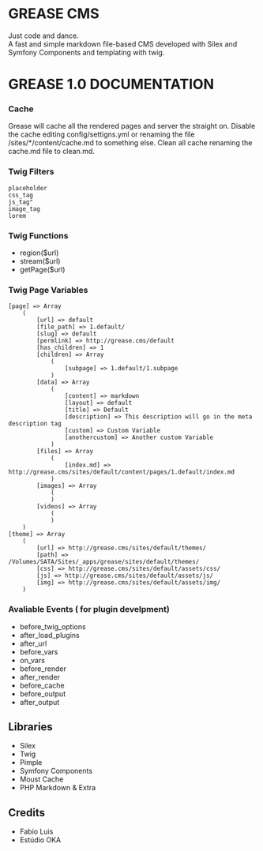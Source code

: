 GREASE CMS
=====

Just code and dance.  
A fast and simple markdown file-based CMS developed with Silex and Symfony Components and templating with twig.

# GREASE 1.0 DOCUMENTATION

### Cache

Grease will cache all the rendered pages and server the straight on.
Disable the cache editing config/settigns.yml or renaming the file /sites/*/content/cache.md to something else.
Clean all cache renaming the cache.md file to clean.md.

### Twig Filters

```
placeholder     
css_tag     
js_tag"       
image_tag      
lorem      
```

### Twig Functions
- region($url)
- stream($url)
- getPage($url)


### Twig Page Variables

```
[page] => Array
    (
        [url] => default
        [file_path] => 1.default/
        [slug] => default
        [permlink] => http://grease.cms/default
        [has_children] => 1
        [children] => Array
            (
                [subpage] => 1.default/1.subpage
            )
        [data] => Array
            (
                [content] => markdown
                [layout] => default
                [title] => Default
                [description] => This description will go in the meta description tag
                [custom] => Custom Variable
                [anothercustom] => Another custom Variable
            )
        [files] => Array
            (
                [index.md] => http://grease.cms/sites/default/content/pages/1.default/index.md
            )
        [images] => Array
            (
            )                
        [videos] => Array
            (
            )
    )
[theme] => Array
    (
        [url] => http://grease.cms/sites/default/themes/
        [path] => /Volumes/SATA/Sites/_apps/grease/sites/default/themes/
        [css] => http://grease.cms/sites/default/assets/css/
        [js] => http://grease.cms/sites/default/assets/js/
        [img] => http://grease.cms/sites/default/assets/img/
    )
```


### Avaliable Events ( for plugin develpment)

- before_twig_options
- after_load_plugins
- after_url
- before_vars
- on_vars
- before_render
- after_render
- before_cache
- before_output
- after_output


## Libraries

- Silex
- Twig
- Pimple
- Symfony Components
- Moust Cache
- PHP Markdown & Extra

## Credits
- Fabio Luis
- Estúdio OKA
